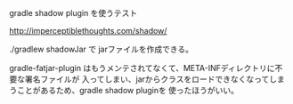 

gradle shadow plugin を使うテスト

http://imperceptiblethoughts.com/shadow/

./gradlew shadowJar で jarファイルを作成できる。

gradle-fatjar-plugin はもうメンテされてなくて、META-INFディレクトリに不要な署名ファイルが
入ってしまい、jarからクラスをロードできなくなってしまうことがあるため、gradle shadow pluginを
使ったほうがいい。




